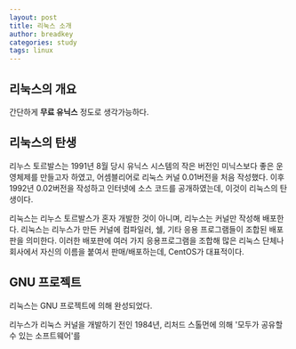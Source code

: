```yaml
---
layout: post
title: 리눅스 소개
author: breadkey
categories: study
tags: linux
---
```

## 리눅스의 개요
간단하게 **무료 유닉스** 정도로 생각가능하다.

## 리눅스의 탄생
리누스 토르발스는 1991년 8월 당시 유닉스 시스템의 작은 버전인 미닉스보다 좋은 운영체제를 만들고자 하였고, 어셈블리어로 리눅스 커널 0.01버전을 처음 작성했다.
이후 1992년 0.02버전을 작성하고 인터넷에 소스 코드를 공개하였는데, 이것이 리눅스의 탄생이다.

리눅스는 리누스 토르발스가 혼자 개발한 것이 아니며, 리누스는 커널만 작성해 배포한다.
리눅스는 리누스가 만든 커널에 컴파일러, 쉘, 기타 응용 프로그램들이 조합된 배포판을 의미한다. 이러한 배포판에 여러 가지 응용프로그램을 조합해 많은 리눅스 단체나 회사에서 자신의 이름을 붙여서 판매/배포하는데, CentOS가 대표적이다.

## GNU 프로젝트
리눅스는 GNU 프로젝트에 의해 완성되었다.

리누스가 리눅스 커널을 개발하기 전인 1984년, 리처드 스톨먼에 의해 '모두가 공유할 수 있는 소프트웨어'를 
